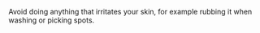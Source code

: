 Avoid doing anything that irritates your skin, for example rubbing it when
washing or picking spots.
